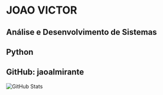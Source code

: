 # JOAO VICTOR

## Análise e Desenvolvimento de Sistemas

## Python

## GitHub: jaoalmirante
![GitHub Stats](https://github-readme-stats.vercel.app/api?username=jaoalmirante&theme=transparent&bg_color=000&border_color=30A3DC&show_icons=true&icon_color=30A3DC&title_color=E94D5F&text_color=FFF)